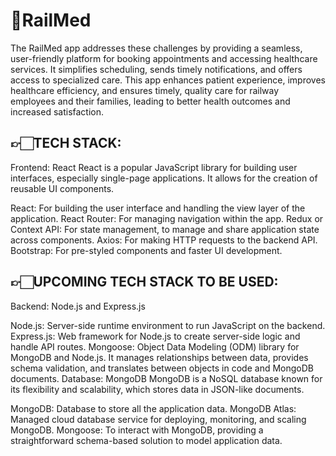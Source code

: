 <h1 align="left">🔺RailMed</h1>
The RailMed app addresses these challenges by providing a seamless, user-friendly platform for booking appointments and accessing healthcare services. It simplifies scheduling, sends timely notifications, and offers access to specialized care. This app enhances patient experience, improves healthcare efficiency, and ensures timely, quality care for railway employees and their families, leading to better health outcomes and increased satisfaction.

## 👉🏻TECH STACK:
Frontend: React
React is a popular JavaScript library for building user interfaces, especially single-page applications. It allows for the creation of reusable UI components.

React: For building the user interface and handling the view layer of the application.
React Router: For managing navigation within the app.
Redux or Context API: For state management, to manage and share application state across components.
Axios: For making HTTP requests to the backend API.
Bootstrap: For pre-styled components and faster UI development.

## 👉🏻UPCOMING TECH STACK TO BE USED:
Backend: Node.js and Express.js

Node.js: Server-side runtime environment to run JavaScript on the backend.
Express.js: Web framework for Node.js to create server-side logic and handle API routes.
Mongoose: Object Data Modeling (ODM) library for MongoDB and Node.js. It manages relationships between data, provides schema validation, and translates between objects in code and MongoDB documents.
Database: MongoDB
MongoDB is a NoSQL database known for its flexibility and scalability, which stores data in JSON-like documents.

MongoDB: Database to store all the application data.
MongoDB Atlas: Managed cloud database service for deploying, monitoring, and scaling MongoDB.
Mongoose: To interact with MongoDB, providing a straightforward schema-based solution to model application data.
